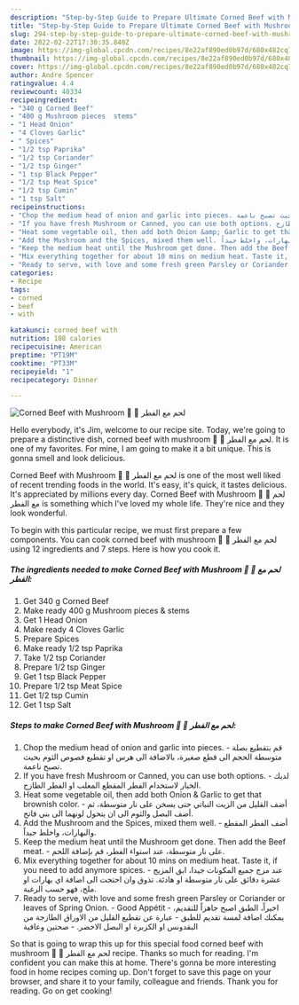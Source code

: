 ```yaml
---
description: "Step-by-Step Guide to Prepare Ultimate Corned Beef with Mushroom 🍄 🍖 لحم مع الفطر"
title: "Step-by-Step Guide to Prepare Ultimate Corned Beef with Mushroom 🍄 🍖 لحم مع الفطر"
slug: 294-step-by-step-guide-to-prepare-ultimate-corned-beef-with-mushroom
date: 2022-02-22T17:30:35.840Z
image: https://img-global.cpcdn.com/recipes/8e22af890ed0b97d/680x482cq70/corned-beef-with-mushroom-لحم-مع-الفطر-recipe-main-photo.jpg
thumbnail: https://img-global.cpcdn.com/recipes/8e22af890ed0b97d/680x482cq70/corned-beef-with-mushroom-لحم-مع-الفطر-recipe-main-photo.jpg
cover: https://img-global.cpcdn.com/recipes/8e22af890ed0b97d/680x482cq70/corned-beef-with-mushroom-لحم-مع-الفطر-recipe-main-photo.jpg
author: Andre Spencer
ratingvalue: 4.4
reviewcount: 40334
recipeingredient:
- "340 g Corned Beef"
- "400 g Mushroom pieces  stems"
- "1 Head Onion"
- "4 Cloves Garlic"
- " Spices"
- "1/2 tsp Paprika"
- "1/2 tsp Coriander"
- "1/2 tsp Ginger"
- "1 tsp Black Pepper"
- "1/2 tsp Meat Spice"
- "1/2 tsp Cumin"
- "1 tsp Salt"
recipeinstructions:
- "Chop the medium head of onion and garlic into pieces. قم بتقطيع بصلة متوسطة الحجم الى قطع صغيرة، بالاضافة الى هرس او تقطيع فصوص الثوم بحيث تصبح ناعمة."
- "If you have fresh Mushroom or Canned, you can use both options. لديك الخيار لاستخدام الفطر المقطع المعلب او الفطر الطازج."
- "Heat some vegetable oil, then add both Onion &amp; Garlic to get that brownish color. أضف القليل من الزيت النباتي حتى يسخن على نار متوسطة، ثم أضف البصل والثوم الى ان يتحول لونهما الى بني فاتح."
- "Add the Mushroom and the Spices, mixed them well. أضف الفطر المقطع والبهارات، واخلط جيداً."
- "Keep the medium heat until the Mushroom get done. Then add the Beef meat. على نار متوسطة، عند استواء الفطر، قم بإضافة اللحم."
- "Mix everything together for about 10 mins on medium heat. Taste it, if you need to add anymore spices. عند مزج جميع المكونات جيدا، ابق المزيج عشرة دقائق على نار متوسطة او هادئة. تذوق وان احتجت الى اضافة اي بهارات او ملح، فهو حسب الرغبة."
- "Ready to serve, with love and some fresh green Parsley or Coriander or leaves of Spring Onion. Good Appétit اخيراً، الطبق اصبح جاهزاً للتقديم، يمكنك اضافة لمسة تقديم للطبق - عبارة عن تقطيع القليل من الاوراق الطازجة من البقدونس او الكزبرة او البصل الاخضر. صحتين وعافية"
categories:
- Recipe
tags:
- corned
- beef
- with

katakunci: corned beef with 
nutrition: 108 calories
recipecuisine: American
preptime: "PT19M"
cooktime: "PT33M"
recipeyield: "1"
recipecategory: Dinner

---
```



![Corned Beef with Mushroom 🍄 🍖 لحم مع الفطر](https://img-global.cpcdn.com/recipes/8e22af890ed0b97d/680x482cq70/corned-beef-with-mushroom-لحم-مع-الفطر-recipe-main-photo.jpg)

Hello everybody, it's Jim, welcome to our recipe site. Today, we're going to prepare a distinctive dish, corned beef with mushroom 🍄 🍖 لحم مع الفطر. It is one of my favorites. For mine, I am going to make it a bit unique. This is gonna smell and look delicious.



Corned Beef with Mushroom 🍄 🍖 لحم مع الفطر is one of the most well liked of recent trending foods in the world. It's easy, it's quick, it tastes delicious. It's appreciated by millions every day. Corned Beef with Mushroom 🍄 🍖 لحم مع الفطر is something which I've loved my whole life. They're nice and they look wonderful.


To begin with this particular recipe, we must first prepare a few components. You can cook corned beef with mushroom 🍄 🍖 لحم مع الفطر using 12 ingredients and 7 steps. Here is how you cook it.

<!--inarticleads1-->

##### The ingredients needed to make Corned Beef with Mushroom 🍄 🍖 لحم مع الفطر:

1. Get 340 g Corned Beef
1. Make ready 400 g Mushroom pieces &amp; stems
1. Get 1 Head Onion
1. Make ready 4 Cloves Garlic
1. Prepare  Spices
1. Make ready 1/2 tsp Paprika
1. Take 1/2 tsp Coriander
1. Prepare 1/2 tsp Ginger
1. Get 1 tsp Black Pepper
1. Prepare 1/2 tsp Meat Spice
1. Get 1/2 tsp Cumin
1. Get 1 tsp Salt




<!--inarticleads2-->

##### Steps to make Corned Beef with Mushroom 🍄 🍖 لحم مع الفطر:

1. Chop the medium head of onion and garlic into pieces. - قم بتقطيع بصلة متوسطة الحجم الى قطع صغيرة، بالاضافة الى هرس او تقطيع فصوص الثوم بحيث تصبح ناعمة.
1. If you have fresh Mushroom or Canned, you can use both options. - لديك الخيار لاستخدام الفطر المقطع المعلب او الفطر الطازج.
1. Heat some vegetable oil, then add both Onion &amp; Garlic to get that brownish color. - أضف القليل من الزيت النباتي حتى يسخن على نار متوسطة، ثم أضف البصل والثوم الى ان يتحول لونهما الى بني فاتح.
1. Add the Mushroom and the Spices, mixed them well. - أضف الفطر المقطع والبهارات، واخلط جيداً.
1. Keep the medium heat until the Mushroom get done. Then add the Beef meat. - على نار متوسطة، عند استواء الفطر، قم بإضافة اللحم.
1. Mix everything together for about 10 mins on medium heat. Taste it, if you need to add anymore spices. - عند مزج جميع المكونات جيدا، ابق المزيج عشرة دقائق على نار متوسطة او هادئة. تذوق وان احتجت الى اضافة اي بهارات او ملح، فهو حسب الرغبة.
1. Ready to serve, with love and some fresh green Parsley or Coriander or leaves of Spring Onion. - Good Appétit - اخيراً، الطبق اصبح جاهزاً للتقديم، يمكنك اضافة لمسة تقديم للطبق - عبارة عن تقطيع القليل من الاوراق الطازجة من البقدونس او الكزبرة او البصل الاخضر. - صحتين وعافية




So that is going to wrap this up for this special food corned beef with mushroom 🍄 🍖 لحم مع الفطر recipe. Thanks so much for reading. I'm confident you can make this at home. There's gonna be more interesting food in home recipes coming up. Don't forget to save this page on your browser, and share it to your family, colleague and friends. Thank you for reading. Go on get cooking!
